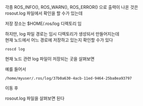 각종 ROS_INFO(), ROS_WARN(), ROS_ERROR() 으로 출력이 나온 것은 rosout.log 파일에서 확인을 할 수가 있는데   

저장 장소는 $HOME/.ros/log 디렉토리 임

하지만, log 파일 경로는 임시 디렉토리가 생성되서 만들어지는데   
현재 노드에서 어느 경로에 저장하고 있는지 확인할 수가 있다

```
roscd log
```

현재 노드 관련 log 파일이 저장되는 곳을 살펴보면  

예를 들어서 
```
/home/myuser/.ros/log/37b0a630-4acb-11ed-9464-25ba8ea93797
```

이동 후 

rosout.log 파일을 살펴보면 된다 
